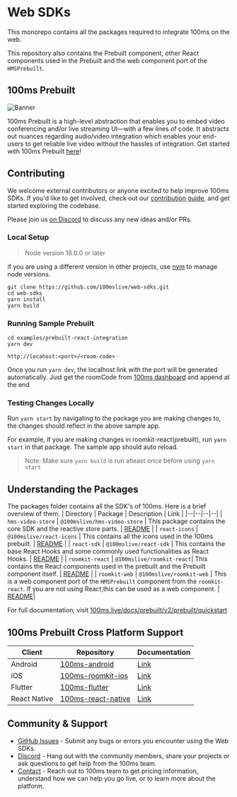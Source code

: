 
# Web SDKs

This monorepo contains all the packages required to integrate 100ms on the web.

This repository also contains the Prebuilt component, other React components used in the Prebuilt and the web component port of the `HMSPrebuilt`.

## 100ms Prebuilt

![Banner](https://github.com/adityathakurxd/web-sdks/assets/53579386/cd9a4d3f-0ebf-4f20-ae9a-1ae4ad0308c5)

100ms Prebuilt is a high-level abstraction that enables you to embed video conferencing and/or live streaming UI—with a few lines of code. It abstracts out nuances regarding audio/video integration which enables your end-users to get reliable live video without the hassles of integration. Get started with 100ms Prebuilt [here](https://www.100ms.live/docs/javascript/v2/quickstart/prebuilt-quickstart)!

## Contributing
We welcome external contributors or anyone excited to help improve 100ms SDKs. If you'd like to get involved, check out our [contribution guide](./DEVELOPER.MD), and get started exploring the codebase.

Please join us [on Discord](https://discord.com/invite/kGdmszyzq2) to discuss any new ideas and/or PRs.

### Local Setup

> Node version 18.0.0 or later

if you are using a different version in other projects, use [nvm](https://github.com/nvm-sh/nvm?tab=readme-ov-file#installing-and-updating) to manage node versions.


```
git clone https://github.com/100mslive/web-sdks.git
cd web-sdks
yarn install
yarn build
```

### Running Sample Prebuilt

```
cd examples/prebuilt-react-integration
yarn dev
```

`http://locahost:<port>/<room-code>`

Once you run `yarn dev`, the localhost link with the port will be generated automatically. Just get the roomCode from [100ms dashboard](https://dashboard.100ms.live) and append at the end


### Testing Changes Locally
Run `yarn start` by navigating to the package you are making changes to, the changes should reflect in the above sample app.

For example, if you are making changes in roomkit-react(prebuilt), run `yarn start` in that package. The sample app should auto reload.

> Note: Make sure `yarn build` is run atleast once before using `yarn start`

## Understanding the Packages
The packages folder contains all the SDK's of 100ms. Here is a brief overview of them.
| Directory | Package | Description | Link |
|--|--|--|--|
| `hms-video-store`  | `@100mslive/hms-video-store` | This package contains the core SDK and the reactive store parts.  | [README](./blob/main/packages/hms-video-store/README.md) |
| `react-icons`  | `@100mslive/react-icons` | This contains all the icons used in the 100ms prebuilt.  | [README](./blob/main/packages/react-icons/README.md) |
| `react-sdk` | `@100mslive/react-sdk` | This contains the base React Hooks and some commonly used functionalities as React Hooks. | [README](./blob/main/packages/react-sdk/README.md) |
| `roomkit-react`  | `@100mslive/roomkit-react`| This contains the React components used in the prebuilt and the Prebuilt component itself.  | [README](./blob/main/packages/roomkit-react/README.md) |
| `roomkit-web` | `@100mslive/roomkit-web` | This is a web component port of the `HMSPrebuilt` component from the `roomkit-react`. If you are not using React,this can be used as a web component. | [README](./blob/main/packages/roomkit-web/README.md)|

For full documentation, visit [100ms.live/docs/prebuilt/v2/prebuilt/quickstart](https://www.100ms.live/docs/prebuilt/v2/prebuilt/quickstart)


## 100ms Prebuilt Cross Platform Support
| Client | Repository | Documentation |
|--|--|--|
| Android | [100ms-android](https://github.com/100mslive/100ms-android/tree/release-v2/room-kit) | [Link](https://www.100ms.live/docs/android/v2/quickstart/prebuilt-android)
| iOS | [100ms-roomkit-ios](https://github.com/100mslive/100ms-roomkit-ios) | [Link](https://www.100ms.live/docs/ios/v2/quickstart/prebuilt)
| Flutter | [100ms-flutter](https://github.com/100mslive/100ms-flutter/tree/main/packages/hms_room_kit)| [Link](https://www.100ms.live/docs/flutter/v2/quickstart/prebuilt)
| React Native | [100ms-react-native](https://github.com/100mslive/100ms-react-native/tree/main/packages/react-native-room-kit)| [Link](https://www.100ms.live/docs/react-native/v2/quickstart/prebuilt)

## Community & Support

-   [GitHub Issues](https://github.com/100mslive/web-sdks/issues) - Submit any bugs or errors you encounter using the Web SDKs.
-   [Discord](https://discord.com/invite/kGdmszyzq2) - Hang out with the community members, share your projects or ask questions to get help from the 100ms team.
-   [Contact](https://www.100ms.live/contact) - Reach out to 100ms team to get pricing information, understand how we can help you go live, or to learn more about the platform.
